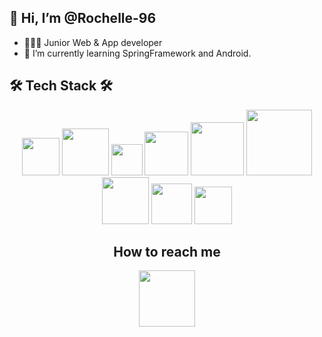 ## 👋 Hi, I’m @Rochelle-96
- 👩🏻‍💼   Junior Web & App developer
- 🌱 I’m currently learning SpringFramework and Android.



## 🛠 Tech Stack 🛠
<div align="center">
 <img src="https://img.shields.io/badge/JAVA-007396?style=for-the-badge&logo=java&logoColor=white" width="60px"/> 
 <img src="https://img.shields.io/badge/Spring-6DB33F?style=for-the-badge&logo=Spring&logoColor=white" width="75px"/> 
 <img src="https://img.shields.io/badge/JSP-007396?style=flat-square&logo=java&logoColor=white" width="50px"/>
 <img src="https://img.shields.io/badge/mysql-4479A1?style=for-the-badge&logo=mysql&logoColor=white" width="70px"/> 
 <img src="https://img.shields.io/badge/mariaDB-003545?style=for-the-badge&logo=mariaDB&logoColor=white" width="85px"/>
 <img src="https://img.shields.io/badge/javascript-F7DF1E?style=for-the-badge&logo=javascript&logoColor=black" width="105px"/> 
 <img src="https://img.shields.io/badge/jquery-0769AD?style=for-the-badge&logo=jquery&logoColor=white" width="75px"/>
 <img src="https://img.shields.io/badge/html-E34F26?style=for-the-badge&logo=html5&logoColor=white" width="65px"/> 
 <img src="https://img.shields.io/badge/css-1572B6?style=for-the-badge&logo=css3&logoColor=white" width="60px"/>
<div/>
 
## How to reach me 
<div align="center">
 <a href="mailto:greatparkhc@gmail.com">
  <img src="https://img.shields.io/badge/Gmail-D14836?style=for-the-badge&logo=gmail" width="90px"/>
 </a>
<div/>
<!---
Rochelle-96/Rochelle-96 is a ✨ special ✨ repository because its `README.md` (this file) appears on your GitHub profile.
You can click the Preview link to take a look at your changes.
--->
